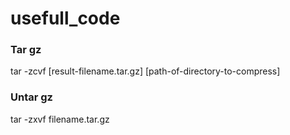 # usefull_code

### Tar gz
tar -zcvf [result-filename.tar.gz] [path-of-directory-to-compress]

### Untar gz
tar -zxvf filename.tar.gz
